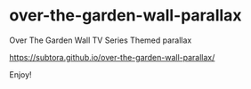 # over-the-garden-wall-parallax
Over The Garden Wall TV Series Themed parallax

https://subtora.github.io/over-the-garden-wall-parallax/

Enjoy!
